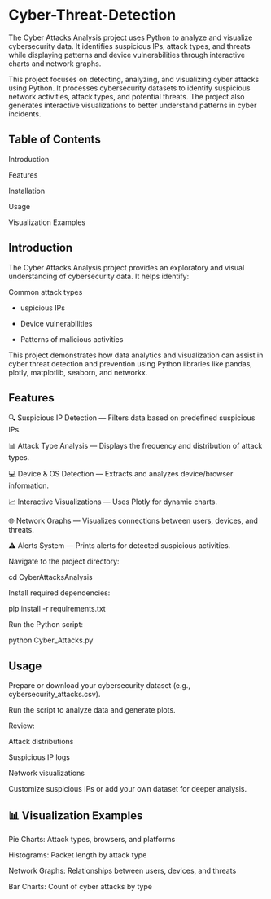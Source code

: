 # Cyber-Threat-Detection
The Cyber Attacks Analysis project uses Python to analyze and visualize cybersecurity data. It identifies suspicious IPs, attack types, and threats while displaying patterns and device vulnerabilities through interactive charts and network graphs.

This project focuses on detecting, analyzing, and visualizing cyber attacks using Python. It processes cybersecurity datasets to identify suspicious network activities, attack types, and potential threats. The project also generates interactive visualizations to better understand patterns in cyber incidents.

## Table of Contents

Introduction

Features

Installation

Usage

Visualization Examples


## Introduction

The Cyber Attacks Analysis project provides an exploratory and visual understanding of cybersecurity data.
It helps identify:

Common attack types

* uspicious IPs

* Device vulnerabilities

* Patterns of malicious activities

This project demonstrates how data analytics and visualization can assist in cyber threat detection and prevention using Python libraries like pandas, plotly, matplotlib, seaborn, and networkx.

## Features

🔍 Suspicious IP Detection — Filters data based on predefined suspicious IPs.

📊 Attack Type Analysis — Displays the frequency and distribution of attack types.

💻 Device & OS Detection — Extracts and analyzes device/browser information.

📈 Interactive Visualizations — Uses Plotly for dynamic charts.

🌐 Network Graphs — Visualizes connections between users, devices, and threats.

⚠️ Alerts System — Prints alerts for detected suspicious activities.



Navigate to the project directory:

cd CyberAttacksAnalysis


Install required dependencies:

pip install -r requirements.txt


Run the Python script:

python Cyber_Attacks.py

## Usage

Prepare or download your cybersecurity dataset (e.g., cybersecurity_attacks.csv).

Run the script to analyze data and generate plots.

Review:

Attack distributions

Suspicious IP logs

Network visualizations

Customize suspicious IPs or add your own dataset for deeper analysis.

## 📊 Visualization Examples

Pie Charts: Attack types, browsers, and platforms

Histograms: Packet length by attack type

Network Graphs: Relationships between users, devices, and threats

Bar Charts: Count of cyber attacks by type
